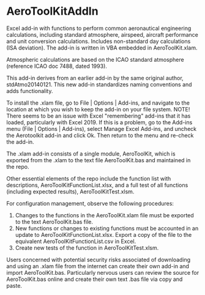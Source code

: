 # AeroToolKitAddIn
Excel add-in with functions to perform common aeronautical engineering calculations, including standard atmosphere, airspeed, aircraft performance and unit conversion calculations. Includes non-standard day calculations (ISA deviation). The add-in is written in VBA embedded in AeroToolKit.xlam.  

Atmospheric calculations are based on the ICAO standard atmosphere (reference ICAO doc 7488, dated 1993).  

This add-in derives from an earlier add-in by the same original author, stdAtmo20140121. This new add-in standardizes naming conventions and adds functionality.  

To install the .xlam file, go to File | Options | Add-ins, and navigate to the location at which you wish to keep the add-in on your file system.   NOTE! There seems to be an issue with Excel "remembering" add-ins that it has loaded, particularly with Excel 2019. If this is a problem, go to the Add-ins menu (File | Options | Add-ins), select Manage Excel Add-ins, and uncheck the Aerotoolkit add-in and click Ok. Then return to the menu and re-check the add-in. 

The .xlam add-in consists of a single module, AeroToolKit, which is exported from the .xlam to the text file AeroToolKit.bas and maintained in the repo. 

Other essential elements of the repo include the function list with descriptions, AeroToolKitFunctionList.xlsx, and a full test of all functions (including expected results), AeroToolKitTest.xlsm.  

For configuration management, observe the following procedures:  
1) Changes to the functions in the AeroToolKit.xlam file must be exported to the text AeroToolKit.bas file.  
2) New functions or changes to existing functions must be accounted in an update to AeroToolKitFunctionList.xlsx. Export a copy of the file to the equivalent AeroToolKitFunctionList.csv in Excel. 
3) Create new tests of the function in AeroToolKitTest.xlsm.  

Users concerned with potential security risks associated of downloading and using an .xlam file from the internet can create their own add-in and import AeroToolKit.bas. Particularly nervous users can review the source for AeroToolKit.bas online and create their own text .bas file via copy and paste.
